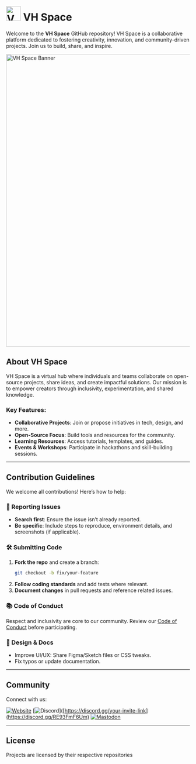 # <img src="https://vhspace.org/vhs1.svg" alt="VH Space Logo" width="40" /> VH Space

Welcome to the **VH Space** GitHub repository! VH Space is a collaborative platform dedicated to fostering creativity, innovation, and community-driven projects. Join us to build, share, and inspire.

<img src="https://vhspace.org/vhs1.svg" alt="VH Space Banner" width="800" />

## About VH Space

VH Space is a virtual hub where individuals and teams collaborate on open-source projects, share ideas, and create impactful solutions. Our mission is to empower creators through inclusivity, experimentation, and shared knowledge.

### Key Features:
- **Collaborative Projects**: Join or propose initiatives in tech, design, and more.
- **Open-Source Focus**: Build tools and resources for the community.
- **Learning Resources**: Access tutorials, templates, and guides.
- **Events & Workshops**: Participate in hackathons and skill-building sessions.

---

## Contribution Guidelines

We welcome all contributions! Here’s how to help:

### 🐛 Reporting Issues
- **Search first**: Ensure the issue isn’t already reported.
- **Be specific**: Include steps to reproduce, environment details, and screenshots (if applicable).

### 🛠️ Submitting Code
1. **Fork the repo** and create a branch:
   ```bash
   git checkout -b fix/your-feature
   ```
2. **Follow coding standards** and add tests where relevant.
3. **Document changes** in pull requests and reference related issues.

### 📚 Code of Conduct
Respect and inclusivity are core to our community. Review our [Code of Conduct](CODE_OF_CONDUCT.md) before participating.

### 🎨 Design & Docs
- Improve UI/UX: Share Figma/Sketch files or CSS tweaks.
- Fix typos or update documentation.

---

## Community

Connect with us:

[![Website](https://img.shields.io/badge/Visit-VH%20Space-%2300a2ff?style=for-the-badge&logo=google-chrome)](https://vhspace.org)
[![Discord](https://img.shields.io/badge/Join-Discord-%235865F2?style=for-the-badge&logo=discord)]([https://discord.gg/your-invite-link](https://discord.gg/RE93FmF6Um)
[![Mastodon](https://img.shields.io/badge/Follow-Mastodon-%236368E4?style=for-the-badge&logo=mastodon)](https://vhspace.social)

---

## License

Projects are licensed by their respective repositories
